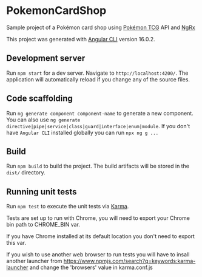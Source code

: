 # PokemonCardShop

Sample project of a Pokémon card shop using [Pokémon TCG](https://pokemontcg.io/) API and [NgRx](https://v8.ngrx.io/docs)

This project was generated with [Angular CLI](https://github.com/angular/angular-cli) version 16.0.2.

## Development server

Run `npm start` for a dev server. Navigate to `http://localhost:4200/`. The application will automatically reload if you change any of the source files.

## Code scaffolding

Run `ng generate component component-name` to generate a new component. You can also use `ng generate directive|pipe|service|class|guard|interface|enum|module`. If you don't have `Angular CLI` installed globally you can run `npx ng g ...`

## Build

Run `npm build` to build the project. The build artifacts will be stored in the `dist/` directory.

## Running unit tests

Run `npm test` to execute the unit tests via [Karma](https://karma-runner.github.io).

Tests are set up to run with Chrome, you will need to export your Chrome bin path to CHROME_BIN var.

If you have Chrome installed at its default location you don't need to export this var.

If you wish to use another web browser to run tests you will have to insall another launcher from https://www.npmjs.com/search?q=keywords:karma-launcher and change the 'browsers' value in karma.conf.js
